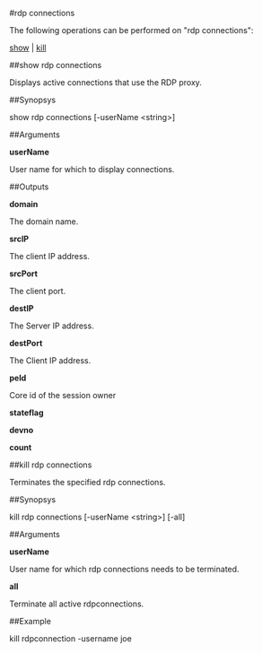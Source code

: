 #rdp connections

The following operations can be performed on "rdp connections":


[show](#show-rdp-connections) | [kill](#kill-rdp-connections)

##show rdp connections

Displays active connections that use the RDP proxy.


##Synopsys

show rdp connections [-userName &lt;string>]


##Arguments

<b>userName</b>
User name for which to display connections.



##Outputs

<b>domain</b>
The domain name.

<b>srcIP</b>
The client IP address.

<b>srcPort</b>
The client port.

<b>destIP</b>
The Server IP address.

<b>destPort</b>
The Client IP address.

<b>peId</b>
Core id of the session owner

<b>stateflag</b>

<b>devno</b>

<b>count</b>



##kill rdp connections

Terminates the specified rdp connections.


##Synopsys

kill rdp connections [-userName &lt;string>] [-all]


##Arguments

<b>userName</b>
User name for which rdp connections needs to be terminated.

<b>all</b>
Terminate all active rdpconnections.



##Example

kill rdpconnection -username joe

